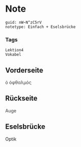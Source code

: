 # Note
```
guid: nW~N^zC5rV
notetype: Einfach + Eselsbrücke
```

### Tags
```
Lektion4
Vokabel
```

## Vorderseite
<span style="color: rgb(62, 62, 62);">ὁ ὀφθαλμός</span>

## Rückseite
<span style="color: rgb(62, 62, 62);">Auge</span>

## Eselsbrücke
Optik

